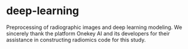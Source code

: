 # deep-learning
Preprocessing of radiographic images and deep learning modeling.
We sincerely thank the platform Onekey AI and its developers for their assistance in constructing radiomics code for this study.
